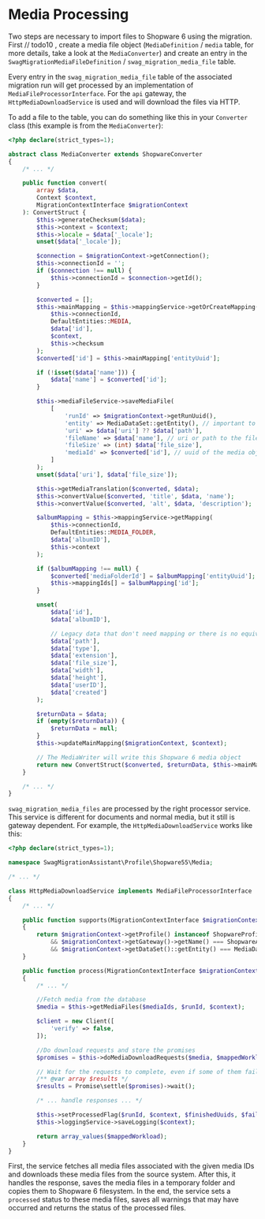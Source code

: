 # Media Processing

Two steps are necessary to import files to Shopware 6 using the migration. First // todo10 , create a media file object  \(`MediaDefinition` / `media` table, for more details, take a look at the `MediaConverter`\) and create an entry in the `SwagMigrationMediaFileDefinition` / `swag_migration_media_file` table.

Every entry in the `swag_migration_media_file` table of the associated migration run will get processed by an implementation of `MediaFileProcessorInterface`. For the `api` gateway, the `HttpMediaDownloadService` is used and will download the files via HTTP.

To add a file to the table, you can do something like this in your `Converter` class \(this example is from the `MediaConverter`\):

```php
<?php declare(strict_types=1);

abstract class MediaConverter extends ShopwareConverter
{
    /* ... */

    public function convert(
        array $data,
        Context $context,
        MigrationContextInterface $migrationContext
    ): ConvertStruct {
        $this->generateChecksum($data);
        $this->context = $context;
        $this->locale = $data['_locale'];
        unset($data['_locale']);

        $connection = $migrationContext->getConnection();
        $this->connectionId = '';
        if ($connection !== null) {
            $this->connectionId = $connection->getId();
        }

        $converted = [];
        $this->mainMapping = $this->mappingService->getOrCreateMapping(
            $this->connectionId,
            DefaultEntities::MEDIA,
            $data['id'],
            $context,
            $this->checksum
        );
        $converted['id'] = $this->mainMapping['entityUuid'];

        if (!isset($data['name'])) {
            $data['name'] = $converted['id'];
        }

        $this->mediaFileService->saveMediaFile(
            [
                'runId' => $migrationContext->getRunUuid(),
                'entity' => MediaDataSet::getEntity(), // important to distinguish between private and public files
                'uri' => $data['uri'] ?? $data['path'],
                'fileName' => $data['name'], // uri or path to the file (because of the different implementations of the gateways)
                'fileSize' => (int) $data['file_size'],
                'mediaId' => $converted['id'], // uuid of the media object in Shopware 6
            ]
        );
        unset($data['uri'], $data['file_size']);

        $this->getMediaTranslation($converted, $data);
        $this->convertValue($converted, 'title', $data, 'name');
        $this->convertValue($converted, 'alt', $data, 'description');

        $albumMapping = $this->mappingService->getMapping(
            $this->connectionId,
            DefaultEntities::MEDIA_FOLDER,
            $data['albumID'],
            $this->context
        );

        if ($albumMapping !== null) {
            $converted['mediaFolderId'] = $albumMapping['entityUuid'];
            $this->mappingIds[] = $albumMapping['id'];
        }

        unset(
            $data['id'],
            $data['albumID'],

            // Legacy data that don't need mapping or there is no equivalent field
            $data['path'],
            $data['type'],
            $data['extension'],
            $data['file_size'],
            $data['width'],
            $data['height'],
            $data['userID'],
            $data['created']
        );

        $returnData = $data;
        if (empty($returnData)) {
            $returnData = null;
        }
        $this->updateMainMapping($migrationContext, $context);

        // The MediaWriter will write this Shopware 6 media object
        return new ConvertStruct($converted, $returnData, $this->mainMapping['id']);
    }

    /* ... */
}
```

`swag_migration_media_files` are processed by the right processor service. This service is different for documents and normal media, but it still is gateway dependent. For example, the `HttpMediaDownloadService` works like this:

```php
<?php declare(strict_types=1);

namespace SwagMigrationAssistant\Profile\Shopware55\Media;

/* ... */

class HttpMediaDownloadService implements MediaFileProcessorInterface
{
    /* ... */

    public function supports(MigrationContextInterface $migrationContext): bool
    {
        return $migrationContext->getProfile() instanceof ShopwareProfileInterface
            && $migrationContext->getGateway()->getName() === ShopwareApiGateway::GATEWAY_NAME
            && $migrationContext->getDataSet()::getEntity() === MediaDataSet::getEntity();
    }

    public function process(MigrationContextInterface $migrationContext, Context $context, array $workload, int $fileChunkByteSize): array
    {
        /* ... */

        //Fetch media from the database
        $media = $this->getMediaFiles($mediaIds, $runId, $context);

        $client = new Client([
            'verify' => false,
        ]);

        //Do download requests and store the promises
        $promises = $this->doMediaDownloadRequests($media, $mappedWorkload, $client);

        // Wait for the requests to complete, even if some of them fail
        /** @var array $results */
        $results = Promise\settle($promises)->wait();

        /* ... handle responses ... */

        $this->setProcessedFlag($runId, $context, $finishedUuids, $failureUuids);
        $this->loggingService->saveLogging($context);

        return array_values($mappedWorkload);
    }
}
```

First, the service fetches all media files associated with the given media IDs and downloads these media files from the source system. After this, it handles the response, saves the media files in a temporary folder and copies them to Shopware 6 filesystem. In the end, the service sets a `processed` status to these media files, saves all warnings that may have occurred and returns the status of the processed files.
